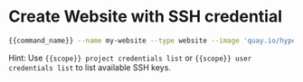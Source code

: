 # Create Website with SSH credential

```bash
{{command_name}} --name my-website --type website --image 'quay.io/hyperone/php-apache:7.2' --ssh my-key
```

Hint: Use ```{{scope}} project credentials list``` or ```{{scope}} user credentials list``` to list available SSH keys.
